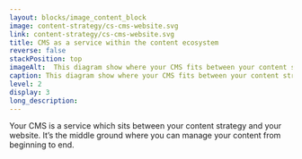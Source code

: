 ```yaml
---
layout: blocks/image_content_block
image: content-strategy/cs-cms-website.svg
link: content-strategy/cs-cms-website.svg
title: CMS as a service within the content ecosystem
reverse: false
stackPosition: top
imageAlt:  This diagram show where your CMS fits between your content strategy and your website.
caption: This diagram show where your CMS fits between your content strategy and your website.
level: 2
display: 3
long_description:
---
```

Your CMS is a service which sits between your content strategy and your website. It’s the middle ground where you can manage your content from beginning to end.
